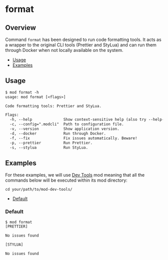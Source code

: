 # format

## Overview

Command `format` has been designed to run code formatting tools. It acts as a
wrapper to the original CLI tools (Prettier and StyLua) and can run them through
Docker when not locally available on the system.

- [Usage](#usage)
- [Examples](#examples)

## Usage

```txt
$ mod format -h
usage: mod format [<flags>]

Code formatting tools: Prettier and StyLua.

Flags:
  -h, --help              Show context-sensitive help (also try --help-long and --help-man).
  -c, --config=".modcli"  Path to configuration file.
  -v, --version           Show application version.
  -d, --docker            Run through Docker.
  -f, --fix               Fix issues automatically. Beware!
  -p, --prettier          Run Prettier.
  -s, --stylua            Run StyLua.
```

## Examples

For these examples, we will use [Dev Tools][] mod meaning that all the commands
below will be executed within its mod directory:

```shell
cd your/path/to/mod-dev-tools/
```

- [Default](#default)

### Default

```txt
$ mod format
[PRETTIER]

No issues found

[STYLUA]

No issues found
```

[dev tools]: https://github.com/dstmodders/mod-dev-tools
